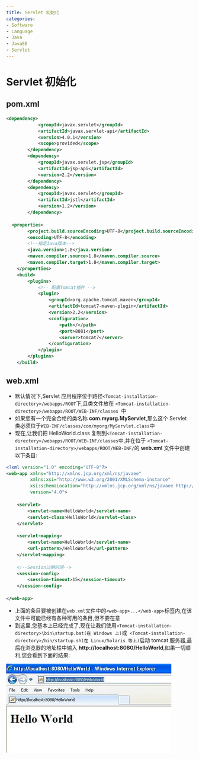 ```yaml
---
title: Servlet 初始化
categories:
- Software
- Language
- Java
- JavaEE
- Servlet
---
```

# Servlet 初始化

## pom.xml

```xml
<dependency>
            <groupId>javax.servlet</groupId>
            <artifactId>javax.servlet-api</artifactId>
            <version>4.0.1</version>
            <scope>provided</scope>
        </dependency>
        <dependency>
            <groupId>javax.servlet.jsp</groupId>
            <artifactId>jsp-api</artifactId>
            <version>2.2</version>
        </dependency>
        <dependency>
            <groupId>javax.servlet</groupId>
            <artifactId>jstl</artifactId>
            <version>1.2</version>
        </dependency>

  <properties>
        <project.build.sourceEncoding>UTF-8</project.build.sourceEncoding>
        <encoding>UTF-8</encoding>
        <!--指定Java版本-->
        <java.version>1.8</java.version>
        <maven.compiler.source>1.8</maven.compiler.source>
        <maven.compiler.target>1.8</maven.compiler.target>
    </properties>
    <build>
        <plugins>
            <!-- 配置Tomcat插件 -->
            <plugin>
                <groupId>org.apache.tomcat.maven</groupId>
                <artifactId>tomcat7-maven-plugin</artifactId>
                <version>2.2</version>
                <configuration>
                    <path>/</path>
                    <port>8081</port>
                    <server>tomcat7</server>
                </configuration>
            </plugin>
        </plugins>
    </build>
```

## web.xml

- 默认情况下,Servlet 应用程序位于路径` <Tomcat-installation-directory>/webapps/ROOT `下,且类文件放在 `<Tomcat-installation-directory>/webapps/ROOT/WEB-INF/classes `中
- 如果您有一个完全合格的类名称 **com.myorg.MyServlet**,那么这个 Servlet 类必须位于`WEB-INF/classes/com/myorg/MyServlet.class`中
- 现在,让我们把 HelloWorld.class 复制到`<Tomcat-installation-directory>/webapps/ROOT/WEB-INF/classes`中,并在位于 `<Tomcat-installation-directory>/webapps/ROOT/WEB-INF/`的 **web.xml** 文件中创建以下条目:

```xml
<?xml version="1.0" encoding="UTF-8"?>
<web-app xmlns="http://xmlns.jcp.org/xml/ns/javaee"
         xmlns:xsi="http://www.w3.org/2001/XMLSchema-instance"
         xsi:schemaLocation="http://xmlns.jcp.org/xml/ns/javaee http://xmlns.jcp.org/xml/ns/javaee/web-app_4_0.xsd"
         version="4.0">

    <servlet>
        <servlet-name>HelloWorld</servlet-name>
        <servlet-class>HelloWorld</servlet-class>
    </servlet>

    <servlet-mapping>
        <servlet-name>HelloWorld</servlet-name>
        <url-pattern>/HelloWorld</url-pattern>
    </servlet-mapping>

    <!--Session过期时间-->
    <session-config>
        <session-timeout>15</session-timeout>
    </session-config>

</web-app>
```

- 上面的条目要被创建在`web.xml`文件中的`<web-app>...</web-app>`标签内,在该文件中可能已经有各种可用的条目,但不要在意
- 到这里,您基本上已经完成了,现在让我们使用`<Tomcat-installation-directory>\bin\startup.bat(在 Windows 上)`或` <Tomcat-installation-directory>/bin/startup.sh(在 Linux/Solaris 等上)`启动 tomcat 服务器,最后在浏览器的地址栏中输入 **http://localhost:8080/HelloWorld**,如果一切顺利,您会看到下面的结果:

![](https://raw.githubusercontent.com/LuShan123888/Files/main/Pictures/2020-12-10-2020-11-15-servlet-example-5017053.jpg)
